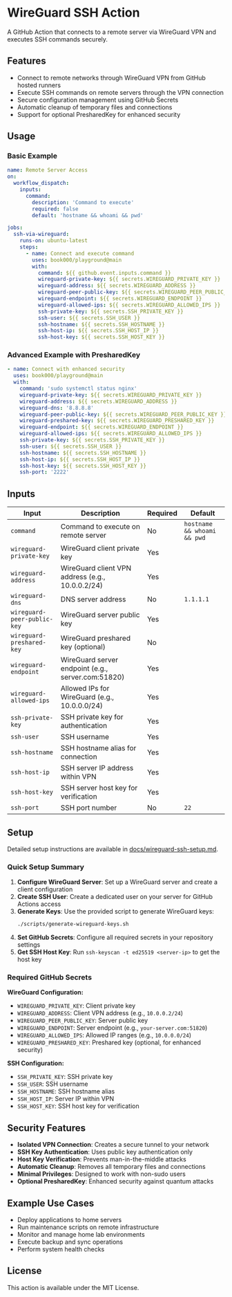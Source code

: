 # WireGuard SSH Action

A GitHub Action that connects to a remote server via WireGuard VPN and executes SSH commands securely.

## Features

- Connect to remote networks through WireGuard VPN from GitHub hosted runners
- Execute SSH commands on remote servers through the VPN connection
- Secure configuration management using GitHub Secrets
- Automatic cleanup of temporary files and connections
- Support for optional PresharedKey for enhanced security

## Usage

### Basic Example

```yaml
name: Remote Server Access
on:
  workflow_dispatch:
    inputs:
      command:
        description: 'Command to execute'
        required: false
        default: 'hostname && whoami && pwd'

jobs:
  ssh-via-wireguard:
    runs-on: ubuntu-latest
    steps:
      - name: Connect and execute command
        uses: book000/playground@main
        with:
          command: ${{ github.event.inputs.command }}
          wireguard-private-key: ${{ secrets.WIREGUARD_PRIVATE_KEY }}
          wireguard-address: ${{ secrets.WIREGUARD_ADDRESS }}
          wireguard-peer-public-key: ${{ secrets.WIREGUARD_PEER_PUBLIC_KEY }}
          wireguard-endpoint: ${{ secrets.WIREGUARD_ENDPOINT }}
          wireguard-allowed-ips: ${{ secrets.WIREGUARD_ALLOWED_IPS }}
          ssh-private-key: ${{ secrets.SSH_PRIVATE_KEY }}
          ssh-user: ${{ secrets.SSH_USER }}
          ssh-hostname: ${{ secrets.SSH_HOSTNAME }}
          ssh-host-ip: ${{ secrets.SSH_HOST_IP }}
          ssh-host-key: ${{ secrets.SSH_HOST_KEY }}
```

### Advanced Example with PresharedKey

```yaml
- name: Connect with enhanced security
  uses: book000/playground@main
  with:
    command: 'sudo systemctl status nginx'
    wireguard-private-key: ${{ secrets.WIREGUARD_PRIVATE_KEY }}
    wireguard-address: ${{ secrets.WIREGUARD_ADDRESS }}
    wireguard-dns: '8.8.8.8'
    wireguard-peer-public-key: ${{ secrets.WIREGUARD_PEER_PUBLIC_KEY }}
    wireguard-preshared-key: ${{ secrets.WIREGUARD_PRESHARED_KEY }}
    wireguard-endpoint: ${{ secrets.WIREGUARD_ENDPOINT }}
    wireguard-allowed-ips: ${{ secrets.WIREGUARD_ALLOWED_IPS }}
    ssh-private-key: ${{ secrets.SSH_PRIVATE_KEY }}
    ssh-user: ${{ secrets.SSH_USER }}
    ssh-hostname: ${{ secrets.SSH_HOSTNAME }}
    ssh-host-ip: ${{ secrets.SSH_HOST_IP }}
    ssh-host-key: ${{ secrets.SSH_HOST_KEY }}
    ssh-port: '2222'
```

## Inputs

| Input | Description | Required | Default |
|-------|-------------|----------|---------|
| `command` | Command to execute on remote server | No | `hostname && whoami && pwd` |
| `wireguard-private-key` | WireGuard client private key | Yes | |
| `wireguard-address` | WireGuard client VPN address (e.g., 10.0.0.2/24) | Yes | |
| `wireguard-dns` | DNS server address | No | `1.1.1.1` |
| `wireguard-peer-public-key` | WireGuard server public key | Yes | |
| `wireguard-preshared-key` | WireGuard preshared key (optional) | No | |
| `wireguard-endpoint` | WireGuard server endpoint (e.g., server.com:51820) | Yes | |
| `wireguard-allowed-ips` | Allowed IPs for WireGuard (e.g., 10.0.0.0/24) | Yes | |
| `ssh-private-key` | SSH private key for authentication | Yes | |
| `ssh-user` | SSH username | Yes | |
| `ssh-hostname` | SSH hostname alias for connection | Yes | |
| `ssh-host-ip` | SSH server IP address within VPN | Yes | |
| `ssh-host-key` | SSH server host key for verification | Yes | |
| `ssh-port` | SSH port number | No | `22` |

## Setup

Detailed setup instructions are available in [docs/wireguard-ssh-setup.md](docs/wireguard-ssh-setup.md).

### Quick Setup Summary

1. **Configure WireGuard Server**: Set up a WireGuard server and create a client configuration
2. **Create SSH User**: Create a dedicated user on your server for GitHub Actions access
3. **Generate Keys**: Use the provided script to generate WireGuard keys:
   ```bash
   ./scripts/generate-wireguard-keys.sh
   ```
4. **Set GitHub Secrets**: Configure all required secrets in your repository settings
5. **Get SSH Host Key**: Run `ssh-keyscan -t ed25519 <server-ip>` to get the host key

### Required GitHub Secrets

**WireGuard Configuration:**
- `WIREGUARD_PRIVATE_KEY`: Client private key
- `WIREGUARD_ADDRESS`: Client VPN address (e.g., `10.0.0.2/24`)
- `WIREGUARD_PEER_PUBLIC_KEY`: Server public key
- `WIREGUARD_ENDPOINT`: Server endpoint (e.g., `your-server.com:51820`)
- `WIREGUARD_ALLOWED_IPS`: Allowed IP ranges (e.g., `10.0.0.0/24`)
- `WIREGUARD_PRESHARED_KEY`: Preshared key (optional, for enhanced security)

**SSH Configuration:**
- `SSH_PRIVATE_KEY`: SSH private key
- `SSH_USER`: SSH username
- `SSH_HOSTNAME`: SSH hostname alias
- `SSH_HOST_IP`: Server IP within VPN
- `SSH_HOST_KEY`: SSH host key for verification

## Security Features

- **Isolated VPN Connection**: Creates a secure tunnel to your network
- **SSH Key Authentication**: Uses public key authentication only
- **Host Key Verification**: Prevents man-in-the-middle attacks
- **Automatic Cleanup**: Removes all temporary files and connections
- **Minimal Privileges**: Designed to work with non-sudo users
- **Optional PresharedKey**: Enhanced security against quantum attacks

## Example Use Cases

- Deploy applications to home servers
- Run maintenance scripts on remote infrastructure
- Monitor and manage home lab environments
- Execute backup and sync operations
- Perform system health checks

## License

This action is available under the MIT License.
